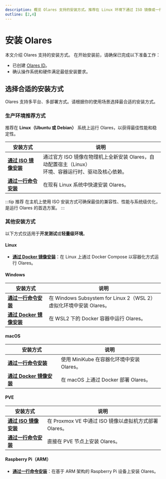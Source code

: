 ```yaml
---
description: 概览 Olares 支持的安装方式。推荐在 Linux 环境下通过 ISO 镜像或一行命令安装。其他平台（如 macOS、Windows、PVE、Raspberry Pi）适用于测试和开发。
outline: [2,4]
---
```


# 安装 Olares

本文介绍 Olares 支持的安装方式。 在开始安装前，请确保已完成以下准备工作：
- 已创建 [Olares ID](create-olares-id.md)。
- 确认操作系统和硬件满足最低安装要求。

## 选择合适的安装方式

Olares 支持多平台、多部署方式。请根据你的使用场景选择最合适的安装方式。

### 生产环境推荐方式

推荐在 **Linux（Ubuntu 或 Debian）** 系统上运行 Olares，以获得最佳性能和稳定性。

| 安装方式                                    | 说明 |
|-----------------------------------------|------|
| [**通过 ISO 镜像安装**](install-linux-iso.md) | 通过官方 ISO 镜像在物理机上全新安装 Olares，自动配置宿主（Linux）<br/>环境、容器运行时、驱动及核心依赖。 |
| [**通过一行命令安装**](install-linux-script.md) | 在现有 Linux 系统中快速安装 Olares。 |

:::tip 推荐
在主机上使用 ISO 安装方式可确保最佳的兼容性、性能与系统级优化，是运行 Olares 的首选方案。
:::

### 其他安装方式

以下方式仅适用于**开发测试**或**轻量级环境**。

#### Linux

- [**通过 Docker 镜像安装**](install-linux-docker.md)：在 Linux 上通过 Docker Compose 以容器化方式运行 Olares。

#### Windows

| 安装方式 | 说明                                                     |
|----------|--------------------------------------------------------|
| [**通过一行命令安装**](install-windows-script.md) | 在 Windows Subsystem for Linux 2（WSL 2）虚拟化环境中安装 Olares。 |
| [**通过 Docker 镜像安装**](install-windows-docker.md) | 在 WSL2 下的 Docker 容器中运行 Olares。                         |

#### macOS

| 安装方式 | 说明                            |
|----------|-------------------------------|
| [**通过一行命令安装**](install-mac-script.md) | 使用 MiniKube 在容器化环境中安装 Olares。 |
| [**通过 Docker 镜像安装**](install-mac-docker.md) | 在 macOS 上通过 Docker 部署 Olares。 |

#### PVE

| 安装方式 | 说明                                      |
|----------|-----------------------------------------|
| [**通过 ISO 镜像安装**](install-pve-iso.md) | 在 Proxmox VE 中通过 ISO 镜像以虚拟机方式部署 Olares。 |
| [**通过一行命令安装**](install-pve-script.md) | 直接在 PVE 节点上安装 Olares。  |

#### Raspberry Pi（ARM）

- [**通过一行命令安装**](install-raspberry-pi.md)：在基于 ARM 架构的 Raspberry Pi 设备上安装 Olares。

